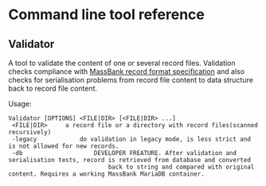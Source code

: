 # Command line tool reference

## Validator
A tool to validate the content of one or several record files. Validation checks compliance with [MassBank record format specification](https://github.com/MassBank/MassBank-web/blob/main/Documentation/MassBankRecordFormat.md)
and also checks for serialisation problems from record file content to data structure back to record file content.

Usage: 
```
Validator [OPTIONS] <FILE|DIR> [<FILE|DIR> ...]
 <FILE|DIR>		a record file or a directory with record files(scanned recursively)
 -legacy			do validation in legacy mode, is less strict and is not allowed for new records.
 -db					DEVELOPER FREATURE. After validation and serialisation tests, record is retrieved from database and converted
 							back to string and compared with original content. Requires a working MassBank MariaDB container.

```
